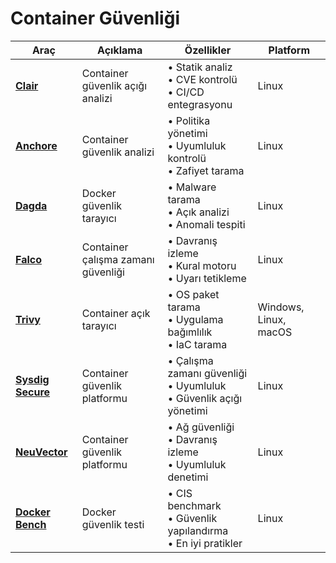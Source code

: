 # Container Güvenliği

| Araç | Açıklama | Özellikler | Platform |
|------|----------|------------|----------|
| [**Clair**](https://github.com/quay/clair) | Container güvenlik açığı analizi | • Statik analiz<br>• CVE kontrolü<br>• CI/CD entegrasyonu | Linux |
| [**Anchore**](https://anchore.com/) | Container güvenlik analizi | • Politika yönetimi<br>• Uyumluluk kontrolü<br>• Zafiyet tarama | Linux |
| [**Dagda**](https://github.com/eliasgranderubio/dagda) | Docker güvenlik tarayıcı | • Malware tarama<br>• Açık analizi<br>• Anomali tespiti | Linux |
| [**Falco**](https://falco.org/) | Container çalışma zamanı güvenliği | • Davranış izleme<br>• Kural motoru<br>• Uyarı tetikleme | Linux |
| [**Trivy**](https://github.com/aquasecurity/trivy) | Container açık tarayıcı | • OS paket tarama<br>• Uygulama bağımlılık<br>• IaC tarama | Windows, Linux, macOS |
| [**Sysdig Secure**](https://sysdig.com/products/secure/) | Container güvenlik platformu | • Çalışma zamanı güvenliği<br>• Uyumluluk<br>• Güvenlik açığı yönetimi | Linux |
| [**NeuVector**](https://neuvector.com/) | Container güvenlik platformu | • Ağ güvenliği<br>• Davranış izleme<br>• Uyumluluk denetimi | Linux |
| [**Docker Bench**](https://github.com/docker/docker-bench-security) | Docker güvenlik testi | • CIS benchmark<br>• Güvenlik yapılandırma<br>• En iyi pratikler | Linux |

